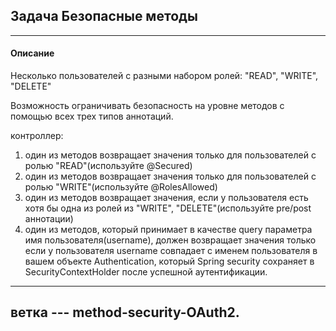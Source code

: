 Задача Безопасные методы
---
---
#### Описание

Несколько пользователей с разными набором ролей: "READ", "WRITE", "DELETE"

Возможность ограничивать безопасность на уровне методов с помощью всех трех типов аннотаций.

контроллер:

1. один из методов возвращает значения только для пользователей с ролью "READ"(используйте @Secured)
2. один из методов возвращает значения только для пользователей с ролью "WRITE"(используйте @RolesAllowed)
3. один из методов возвращает значения, если у пользователя есть хотя бы одна из ролей из "WRITE", "DELETE"(используйте pre/post аннотации)
4. один из методов, который принимает в качестве query параметра имя пользователя(username), должен возвращает значения только если у пользователя username совпадает с именем пользователя в вашем объекте Authentication, который Spring security сохраняет в SecurityContextHolder после успешной аутентификации.

---
ветка --- method-security-OAuth2.
---